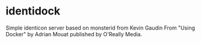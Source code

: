identidock
==========
Simple identicon server based on monsterid from Kevin Gaudin
From "Using Docker" by Adrian Mouat published by O'Really Media.